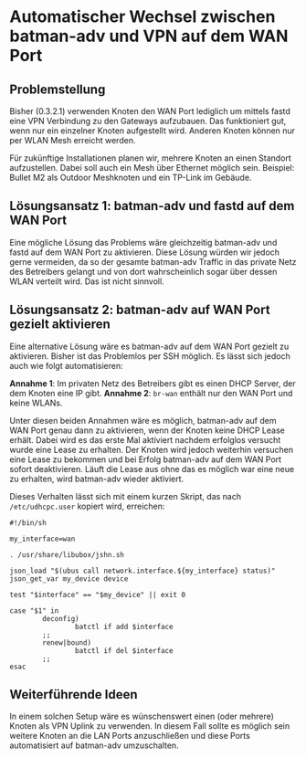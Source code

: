 # Automatischer Wechsel zwischen batman-adv und VPN auf dem WAN Port

## Problemstellung

Bisher (0.3.2.1) verwenden Knoten den WAN Port lediglich um mittels fastd eine VPN Verbindung zu den Gateways aufzubauen. Das funktioniert gut, wenn nur ein einzelner Knoten aufgestellt wird. Anderen Knoten können nur per WLAN Mesh erreicht werden.

Für zukünftige Installationen planen wir, mehrere Knoten an einen Standort aufzustellen. Dabei soll auch ein Mesh über Ethernet möglich sein. Beispiel: Bullet M2 als Outdoor Meshknoten und ein TP-Link im Gebäude.


## Lösungsansatz 1: batman-adv und fastd auf dem WAN Port

Eine mögliche Lösung das Problems wäre gleichzeitig batman-adv und fastd auf dem WAN Port zu aktivieren. Diese Lösung würden wir jedoch gerne vermeiden, da so der gesamte batman-adv Traffic in das private Netz des Betreibers gelangt und von dort wahrscheinlich sogar über dessen WLAN verteilt wird. Das ist nicht sinnvoll.

## Lösungsansatz 2: batman-adv auf WAN Port gezielt aktivieren

Eine alternative Lösung wäre es batman-adv auf dem WAN Port gezielt zu aktivieren. Bisher ist das Problemlos per SSH möglich. Es lässt sich jedoch auch wie folgt automatisieren:

**Annahme 1**: Im privaten Netz des Betreibers gibt es einen DHCP Server, der dem Knoten eine IP gibt.
**Annahme 2**: `br-wan` enthält nur den WAN Port und keine WLANs.

Unter diesen beiden Annahmen wäre es möglich, batman-adv auf dem WAN Port genau dann zu aktivieren, wenn der Knoten keine DHCP Lease erhält. Dabei wird es das erste Mal aktiviert nachdem erfolglos versucht wurde eine Lease zu erhalten. Der Knoten wird jedoch weiterhin versuchen eine Lease zu bekommen und bei Erfolg batman-adv auf dem WAN Port sofort deaktivieren. Läuft die Lease aus ohne das es möglich war eine neue zu erhalten, wird batman-adv wieder aktiviert.

Dieses Verhalten lässt sich mit einem kurzen Skript, das nach `/etc/udhcpc.user` kopiert wird, erreichen:

    #!/bin/sh

    my_interface=wan

    . /usr/share/libubox/jshn.sh

    json_load "$(ubus call network.interface.${my_interface} status)"
    json_get_var my_device device

    test "$interface" == "$my_device" || exit 0

    case "$1" in                        
            deconfig)
                    batctl if add $interface
            ;;                       
            renew|bound)             
                    batctl if del $interface
            ;;                       
    esac

## Weiterführende Ideen

In einem solchen Setup wäre es wünschenswert einen (oder mehrere) Knoten als VPN Uplink zu verwenden. In diesem Fall sollte es möglich sein weitere Knoten an die LAN Ports anzuschließen und diese Ports automatisiert auf batman-adv umzuschalten.